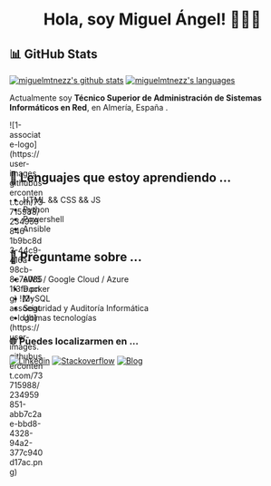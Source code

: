 <!--
[banner]()
-->
<h1 align="center">Hola, soy Miguel Ángel! 👋👨‍💻</h1>

## 📊 GitHub Stats
<p align="left">
  <a href="https://github.com/miguelmtnezz"><img src="https://github-readme-stats.vercel.app/api?username=miguelmtnezz&show_icons=true" alt="miguelmtnezz's github stats"></a>
  <a href="https://github.com/miguelmtnezz"><img src="https://github-readme-stats.vercel.app/api/top-langs/?username=miguelmtnezz&layout=compact" alt="miguelmtnezz's languages"></a>
</p>

Actualmente soy **Técnico Superior de Administración de Sistemas Informáticos en Red**, en Almería, España .

<div style="width:60px ; height:60px">
![1-associate-logo](https://user-images.githubusercontent.com/73715988/234959846-1b9bc8d3-44c9-416a-98cb-8e7e0851f3fe.png)
![2-associate-logo](https://user-images.githubusercontent.com/73715988/234959851-abb7c2ae-bbd8-4328-94a2-377c940d17ac.png)
</div>

## 🌱 Lenguajes que estoy aprendiendo ...
  - HTML && CSS && JS
  - Python
  - Powershell
  - Ansible

## 💬 Preguntame sobre ...
  - AWS / Google Cloud / Azure
  - Docker
  - MySQL
  - Seguridad y Auditoría Informática
  - Ultimas tecnologías

### 🌐 Puedes localizarmen en ...
[![Linkedin](https://img.shields.io/badge/-Linkedin-blue?style=flat-square&logo=Linkedin&logoColor=white&link=https://www.linkedin.com/in/miguel-angel-martinez-bueso-37927022a?lipi=urn%3Ali%3Apage%3Ad_flagship3_profile_view_base_contact_details%3B%2F2jHGBGiSKuKPW934TBSnA%3D%3D)](https://www.linkedin.com/in/miguel-angel-martinez-bueso-37927022a?lipi=urn%3Ali%3Apage%3Ad_flagship3_profile_view_base_contact_details%3B%2F2jHGBGiSKuKPW934TBSnA%3D%3D)
[![Stackoverflow](https://img.shields.io/badge/-StackOverflow-white?style=flat-square&logo=StackOverflow&logoColor=white$link=https://stackoverflow.com/users/17387554/miguelmtnezz)](https://stackoverflow.com/users/17387554/miguelmtnezz)
[![Blog](https://img.shields.io/badge/Blog-0A0A0A?style=flat-square&logo=dev.to&logoColor=white$link=https://miguelmtnezz.github.io)](https://miguelmtnezz.github.io)


